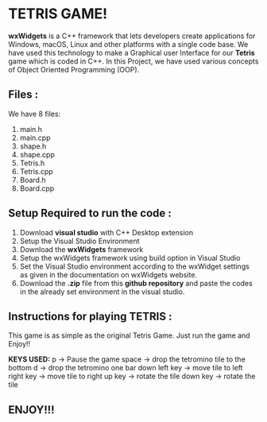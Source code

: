 # TETRIS GAME!

**wxWidgets** is a C++ framework that lets developers create applications for Windows, macOS, Linux and other platforms with a single code base. We have used this technology to make a Graphical user Interface for our **Tetris** game which is coded in C++. In this Project, we have used various concepts of Object Oriented Programming (OOP).


## Files :

We have 8 files:
1) main.h
2) main.cpp
3) shape.h
4) shape.cpp
5) Tetris.h
6) Tetris.cpp
7) Board.h
8) Board.cpp
## Setup Required to run the code :

1) Download **visual studio** with C++ Desktop extension
2) Setup the Visual Studio Environment
3) Download the **wxWidgets** framework
4) Setup the wxWidgets framework using build option in Visual Studio
5) Set the Visual Studio environment according to the wxWidget settings as given in the documentation on wxWidgets website.
6) Download the **.zip** file from this **github repository** and  paste the codes in the already set environment in the visual studio.
 
## Instructions for playing TETRIS :
This game is as simple as the original Tetris Game.
Just run the game and Enjoy!!

**KEYS USED:**
p -> Pause the game
space -> drop the tetromino tile to the bottom
d -> drop the tetromino one  bar down
left key -> move tile to left
right key -> move tile to right
up key -> rotate the tile
down key -> rotate the tile

## ENJOY!!!
